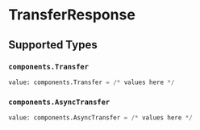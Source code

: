 # TransferResponse


## Supported Types

### `components.Transfer`

```python
value: components.Transfer = /* values here */
```

### `components.AsyncTransfer`

```python
value: components.AsyncTransfer = /* values here */
```


